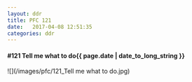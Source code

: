 ```yaml
---
layout: ddr
title: PFC 121
date:   2017-04-08 12:51:35
categories: ddr
---
```


#### **#121** Tell me what to do<span class="pull-right">{{ page.date | date_to_long_string }}</span>
![](/images/pfc/121_Tell me what to do.jpg)
